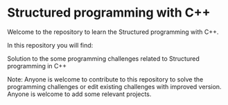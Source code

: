 # Structured programming with C++

Welcome to the repository to learn the Structured programming with C++.

In this repository you will find:

Solution to the some programming challenges related to Structured programming in C++

Note: Anyone is welcome to contribute to this repository to solve the programming challenges or edit existing challenges with improved version. Anyone is welcome to add some relevant projects.
